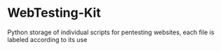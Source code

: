 # WebTesting-Kit
Python storage of individual scripts for pentesting websites, each file is labeled according to its use
